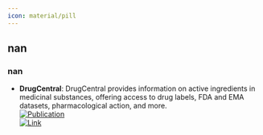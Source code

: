```yaml
---
icon: material/pill
---
```



## **nan**
### **nan**
- **DrugCentral**: DrugCentral provides information on active ingredients in medicinal substances, offering access to drug labels, FDA and EMA datasets, pharmacological action, and more.  
	[![Publication](https://img.shields.io/badge/Publication-Citations:1-blue?style=for-the-badge&logo=bookstack)](https://doi.org/10.1007/s10822-023-00529-x)  
	[![Link](https://img.shields.io/badge/Link-online-brightgreen?style=for-the-badge&logo=cachet&logoColor=65FF8F)](https://drugcentral.org/)  
